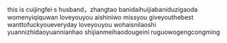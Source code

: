 this is cuijingfei·s husband，zhangtao
banidaihuijiabaniduzigaoda
womenyiqiquwan
loveyouyou
aishiniwo
missyou
giveyouthebest
wanttofuckyoueveryday
loveyouyou
wohaisnilaoshi
yuannizhidaoyuannianhao
shijianmeihaodougeini
ruguowogengcongming
